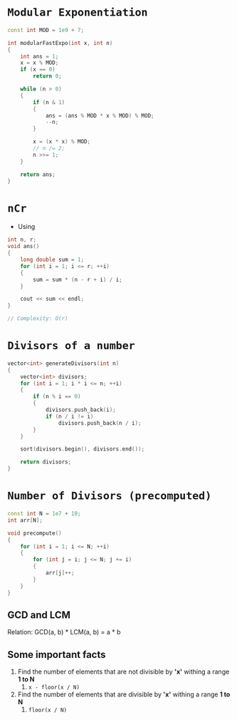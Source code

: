 # **```Modular Exponentiation```**

```cpp
const int MOD = 1e9 + 7;

int modularFastExpo(int x, int n)
{
    int ans = 1;
    x = x % MOD;
    if (x == 0)
        return 0;

    while (n > 0)
    {
        if (n & 1)
        {
            ans = (ans % MOD * x % MOD) % MOD;
            --n;
        }

        x = (x * x) % MOD;
        // n /= 2;
        n >>= 1;
    }

    return ans;
}
```

# **```nCr```**

- Using 
```cpp
int n, r;
void ans()
{
    long double sum = 1;
    for (int i = 1; i <= r; ++i)
    {
        sum = sum * (n - r + i) / i;
    }

    cout << sum << endl;
}

// Complexity: O(r)
```

# **```Divisors of a number```** 
```cpp
vector<int> generateDivisors(int n)
{
    vector<int> divisors;
    for (int i = 1; i * i <= n; ++i)
    {
        if (n % i == 0)
        {
            divisors.push_back(i);
            if (n / i != i)
                divisors.push_back(n / i);
        }
    }

    sort(divisors.begin(), divisors.end());

    return divisors;
}
```

# **```Number of Divisors (precomputed)```** 
```cpp
const int N = 1e7 + 10;
int arr[N];

void precompute()
{
    for (int i = 1; i <= N; ++i)
    {
        for (int j = i; j <= N; j += i)
        {
            arr[j]++;
        }
    }
}
```

## GCD and LCM
Relation: GCD(a, b) * LCM(a, b) = a * b


## Some important facts

1. Find the number of elements that are not divisible by **'x'** withing a range **1 to N**
   1. ```x - floor(x / N)```
2. Find the number of elements that are divisible by **'x'** withing a range **1 to N**
   1. ```floor(x / N)```

